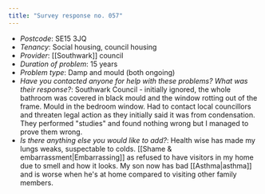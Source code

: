 ```yaml
---
title: "Survey response no. 057"
---
```


- *Postcode*: SE15 3JQ  
- *Tenancy*: Social housing, council housing  
- *Provider*: [[Southwark]] council
- *Duration of problem*: 15 years  
- *Problem type*: Damp and mould (both ongoing)  
- *Have you contacted anyone for help with these problems? What was their response?*: Southwark Council - initially ignored, the whole bathroom was covered in black mould and the window rotting out of the frame. Mould in the bedroom window. Had to contact local councillors and threaten legal action as they initially said it was from condensation.  They performed "studies" and found nothing wrong but I managed to prove them wrong.       
- *Is there anything else you would like to add?*: Health wise has made my lungs weaks, suspectable to colds. [[Shame & embarrassment|Embarrassing]] as refused to have visitors in my home due to smell and how it looks. My son now has bad [[Asthma|asthma]] and is worse when he's at home compared to visiting other family members. 